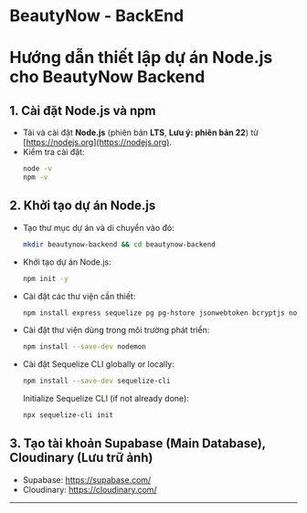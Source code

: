 # BeautyNow - BackEnd


# Hướng dẫn thiết lập dự án Node.js cho BeautyNow Backend

## 1. Cài đặt Node.js và npm

- Tải và cài đặt **Node.js** (phiên bản **LTS**, **Lưu ý: phiên bản 22**) từ [https://nodejs.org](https://nodejs.org).
- Kiểm tra cài đặt:
  ```bash
  node -v
  npm -v
  ```

## 2. Khởi tạo dự án Node.js

* Tạo thư mục dự án và di chuyển vào đó:

  ```bash
  mkdir beautynow-backend && cd beautynow-backend
  ```

* Khởi tạo dự án Node.js:

  ```bash
  npm init -y
  ```

* Cài đặt các thư viện cần thiết:

  ```bash
  npm install express sequelize pg pg-hstore jsonwebtoken bcryptjs nodemailer multer dotenv inquirer cloudinary socket.io http
  ```

* Cài đặt thư viện dùng trong môi trường phát triển:

  ```bash
  npm install --save-dev nodemon
  ```

* Cài đặt Sequelize CLI globally or locally:
  ```bash
  npm install --save-dev sequelize-cli
  ```
  Initialize Sequelize CLI (if not already done):
  ```bash
  npx sequelize-cli init
  ```

## 3. Tạo tài khoản Supabase (Main Database), Cloudinary (Lưu trữ ảnh)

* Supabase: https://supabase.com/
* Cloudinary: https://cloudinary.com/

---

